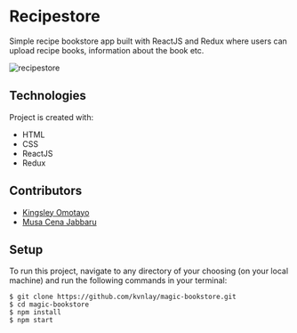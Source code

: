 
# Recipestore

Simple recipe bookstore app built with ReactJS and Redux where users can upload recipe books, information about the book etc.

![recipestore](https://user-images.githubusercontent.com/21004010/65952553-0256f480-e43a-11e9-9010-71b712d8492d.png)

## Technologies

Project is created with:

- HTML
- CSS
- ReactJS
- Redux

## Contributors

- [Kingsley Omotayo](https://github.com/kvnlay)
- [Musa Cena Jabbaru](https://github.com/Cena-JM)

## Setup

To run this project, navigate to any directory of your choosing (on your local machine) and run the following commands in your terminal:

```
$ git clone https://github.com/kvnlay/magic-bookstore.git
$ cd magic-bookstore
$ npm install
$ npm start

```
